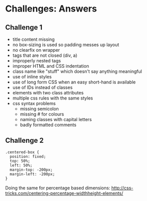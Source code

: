 # Challenges: Answers

## Challenge 1

- title content missing
- no box-sizing is used so padding messes up layout
- no clearfix on wrapper
- tags that are not closed (div, a)
- improperly nested tags
- improper HTML and CSS indentation
- class name like "stuff" which doesn't say anything meaningful
- use of inline styles
- use of long form CSS when an easy short-hand is available
- use of IDs instead of classes
- elements with two class attributes
- multiple css rules with the same styles
- css syntax problems
	* missing semicolon
	* missing # for colours
	* naming classes with capital letters
	* badly formatted comments
	
## Challenge 2

```
.centered-box {
  position: fixed;
  top: 50%;
  left: 50%;
  margin-top: -200px;
  margin-left: -200px;
}
```

Doing the same for percentage based dimensions:
http://css-tricks.com/centering-percentage-widthheight-elements/